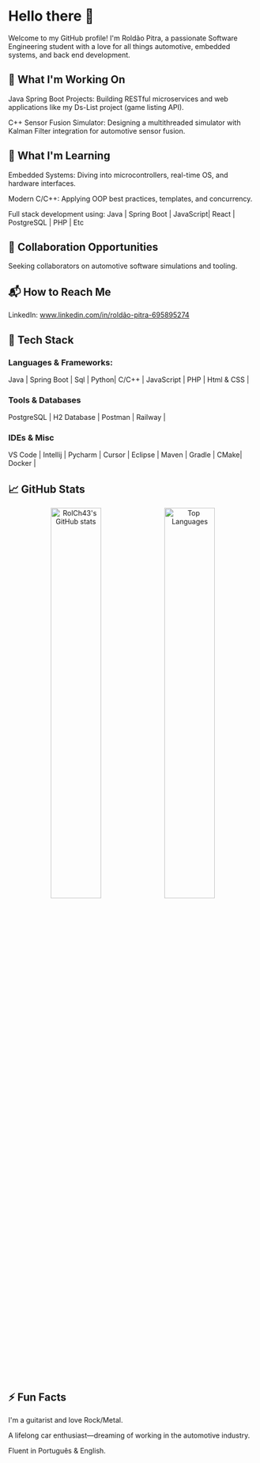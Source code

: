 # Hello there 👋

Welcome to my GitHub profile! I'm Roldão Pitra, a passionate Software Engineering student with a love for all things automotive, embedded systems, and back end development.

## 🔭 What I'm Working On

Java Spring Boot Projects: Building RESTful microservices and web applications like my Ds-List project (game listing API).

C++ Sensor Fusion Simulator: Designing a multithreaded simulator with Kalman Filter integration for automotive sensor fusion.


## 🌱 What I'm Learning

Embedded Systems: Diving into microcontrollers, real-time OS, and hardware interfaces.

Modern C/C++: Applying OOP best practices, templates, and concurrency.

Full stack development using: Java | Spring Boot | JavaScript| React | PostgreSQL | PHP | Etc 

## 👯 Collaboration Opportunities

Seeking collaborators on automotive software simulations and tooling.

## 📬 How to Reach Me

LinkedIn: www.linkedin.com/in/roldão-pitra-695895274

## 🔧 Tech Stack

### Languages & Frameworks:
Java |
Spring Boot |
Sql |
Python|
C/C++ |
JavaScript |
PHP |
Html & CSS |


### Tools & Databases
PostgreSQL |
H2 Database | 
Postman |
Railway |

### IDEs & Misc
VS Code |
Intellij |
Pycharm |
Cursor |
Eclipse |
Maven |
Gradle |
CMake|
Docker |
          
## 📈 GitHub Stats

<p align="center">
  <img src="https://github-readme-stats.vercel.app/api?username=RolCh43&show_icons=true&theme=tokyonight" alt="RolCh43's GitHub stats" width="45%" />
  <img src="https://github-readme-stats.vercel.app/api/top-langs/?username=RolCh43&layout=compact&theme=tokyonight" alt="Top Languages" width="45%" />
</p>

## ⚡ Fun Facts

I'm a guitarist and love Rock/Metal.

A lifelong car enthusiast—dreaming of working in the automotive industry.

Fluent in Português & English.



